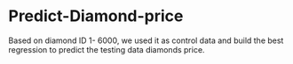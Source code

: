# Predict-Diamond-price
Based on diamond ID 1- 6000, we used it as control data and build the best regression to predict the testing data diamonds price.
